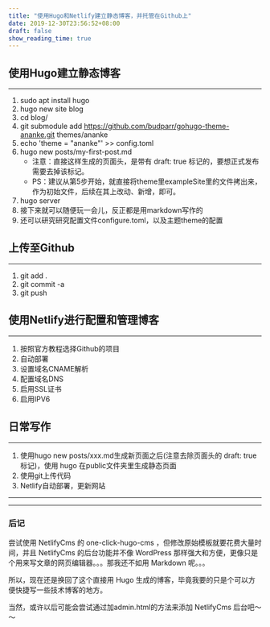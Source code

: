 ```yaml
---
title: "使用Hugo和Netlify建立静态博客，并托管在Github上"
date: 2019-12-30T23:56:52+08:00
draft: false
show_reading_time: true
---
```

## 使用Hugo建立静态博客

---------------------------------------------------------

1. sudo apt install hugo
2. hugo new site blog
3. cd blog/
4. git submodule add <https://github.com/budparr/gohugo-theme-ananke.git> themes/ananke
5. echo 'theme = "ananke"' >> config.toml
6. hugo new posts/my-first-post.md
    * 注意：直接这样生成的页面头，是带有 draft: true 标记的，要想正式发布需要去掉该标记。
    * PS：建议从第5步开始，就直接将theme里exampleSite里的文件拷出来，作为初始文件，后续在其上改动、新增，即可。
7. hugo server
8. 接下来就可以随便玩一会儿，反正都是用markdown写作的
9. 还可以研究研究配置文件configure.toml，以及主题theme的配置

## 上传至Github

---------------------------------------------------------

1. git add .
2. git commit -a
3. git push

## 使用Netlify进行配置和管理博客

---------------------------------------------------------

1. 按照官方教程选择Github的项目
2. 自动部署
3. 设置域名CNAME解析
4. 配置域名DNS
5. 启用SSL证书
6. 启用IPV6

## 日常写作

---------------------------------------------------------

1. 使用hugo new posts/xxx.md生成新页面之后(注意去除页面头的 draft: true 标记)，使用 hugo 在public文件夹里生成静态页面
2. 使用git上传代码
3. Netlify自动部署，更新网站

---------------------------------------------------------
---------------------------------------------------------

### 后记

尝试使用 NetlifyCms 的 one-click-hugo-cms ，但修改原始模板就要花费大量时间，并且 NetlifyCms 的后台功能并不像 WordPress 那样强大和方便，更像只是个用来写文章的网页编辑器。。。那我还不如用 Markdown 呢。。。

所以，现在还是换回了这个直接用 Hugo 生成的博客，毕竟我要的只是个可以方便快捷写一些技术博客的地方。

当然，或许以后可能会尝试通过加admin.html的方法来添加 NetlifyCms 后台吧～～
